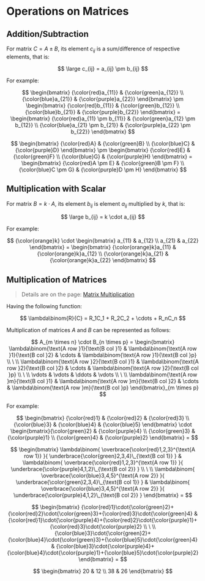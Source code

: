 # Operations on Matrices

## Addition/Subtraction

For matrix $C=A \pm B$, its element $c_{ij}$ is a sum/difference of respective elements, that is:

$$
\large
c_{ij} = a_{ij} \pm b_{ij}
$$

For example:

$$
\begin{bmatrix}
{\color{red}a_{11}} & {\color{green}a_{12}}
\\
{\color{blue}a_{21}} & {\color{purple}a_{22}}
\end{bmatrix} \pm \begin{bmatrix}
{\color{red}b_{11}} & {\color{green}b_{12}}
\\
{\color{blue}b_{21}} & {\color{purple}b_{22}}
\end{bmatrix} = \begin{bmatrix}
{\color{red}a_{11} \pm b_{11}} & {\color{green}a_{12} \pm b_{12}}
\\
{\color{blue}a_{21} \pm b_{21}} & {\color{purple}a_{22} \pm b_{22}}
\end{bmatrix}
$$

$$
\begin{bmatrix}
{\color{red}A} & {\color{green}B}
\\
{\color{blue}C} & {\color{purple}D}
\end{bmatrix} \pm \begin{bmatrix}
{\color{red}E} & {\color{green}F}
\\
{\color{blue}G} & {\color{purple}H}
\end{bmatrix} = \begin{bmatrix}
{\color{red}A \pm E} & {\color{green}B \pm F}
\\
{\color{blue}C \pm G} & {\color{purple}D \pm H}
\end{bmatrix}
$$

## Multiplication with Scalar

For matrix $B=k \cdot A$, its element $b_{ij}$ is element $a_{ij}$ multiplied by $k$, that is:

$$
\large
b_{ij} = k \cdot a_{ij}
$$

For example:

$$
{\color{orange}k} \cdot \begin{bmatrix}
a_{11} & a_{12}
\\
a_{21} & a_{22}
\end{bmatrix} = \begin{bmatrix}
{\color{orange}k}a_{11} & {\color{orange}k}a_{12}
\\
{\color{orange}k}a_{21} & {\color{orange}k}a_{22}
\end{bmatrix}
$$

## Multiplication of Matrices

> Details are on the page: [Matrix Multiplication](https://github.com/damianc/math-notes/blob/master/matrices/matrix-multiplication.md)

Having the following function:

$$
\lambda\binom{R}{C} = R_1C_1 + R_2C_2 + \cdots + R_nC_n
$$

Multiplication of matrices $A$ and $B$ can be represented as follows:

$$
A_{m \times n} \cdot B_{n \times p} = \begin{bmatrix}
\lambda\binom{\text{A row }1}{\text{B col }1}
&
\lambda\binom{\text{A row }1}{\text{B col }2}
&
\cdots
&
\lambda\binom{\text{A row }1}{\text{B col }p}
\\
\ 
\\
\lambda\binom{\text{A row }2}{\text{B col }1}
&
\lambda\binom{\text{A row }2}{\text{B col }2}
&
\cdots
&
\lambda\binom{\text{A row }2}{\text{B col }p}
\\
\ 
\\
\vdots & \vdots & \ddots & \vdots
\\
\ 
\\
\lambda\binom{\text{A row }m}{\text{B col }1}
&
\lambda\binom{\text{A row }m}{\text{B col }2}
&
\cdots
&
\lambda\binom{\text{A row }m}{\text{B col }p}
\end{bmatrix}_{m \times p}
$$

For example:

$$
\begin{bmatrix}
{\color{red}1} & {\color{red}2} & {\color{red}3}
\\
{\color{blue}3} & {\color{blue}4} & {\color{blue}5}
\end{bmatrix} \cdot \begin{bmatrix}{\color{green}2} & {\color{purple}4}
\\
{\color{green}3} & {\color{purple}1}
\\
{\color{green}4} & {\color{purple}2}
\end{bmatrix} =
$$

$$
\begin{bmatrix}
\lambda\binom{
\overbrace{\color{red}1,2,3}^{\text{A row 1}}
}{
\underbrace{\color{green}2,3,4}\_{\text{B col 1}}
}
&
\lambda\binom{
\overbrace{\color{red}1,2,3}^{\text{A row 1}}
}{
\underbrace{\color{purple}4,1,2}\_{\text{B col 2}}
}
\\
\ 
\\
\lambda\binom{
\overbrace{\color{blue}3,4,5}^{\text{A row 2}}
}{
\underbrace{\color{green}2,3,4}\_{\text{B col 1}}
}
&
\lambda\binom{
\overbrace{\color{blue}3,4,5}^{\text{A row 2}}
}{
\underbrace{\color{purple}4,1,2}\_{\text{B col 2}}
}
\end{bmatrix} =
$$

$$
\begin{bmatrix}
{\color{red}1}\cdot{\color{green}2}+{\color{red}2}\cdot{\color{green}3}+{\color{red}3}\cdot{\color{green}4}
&
{\color{red}1}\cdot{\color{purple}4}+{\color{red}2}\cdot{\color{purple}1}+{\color{red}3}\cdot{\color{purple}2}
\\
\ 
\\
{\color{blue}3}\cdot{\color{green}2}+{\color{blue}4}\cdot{\color{green}3}+{\color{blue}5}\cdot{\color{green}4}
&
{\color{blue}3}\cdot{\color{purple}4}+{\color{blue}4}\cdot{\color{purple}1}+{\color{blue}5}\cdot{\color{purple}2}
\end{bmatrix} =
$$

$$
\begin{bmatrix}
20 & 12
\\
38 & 26
\end{bmatrix}
$$

